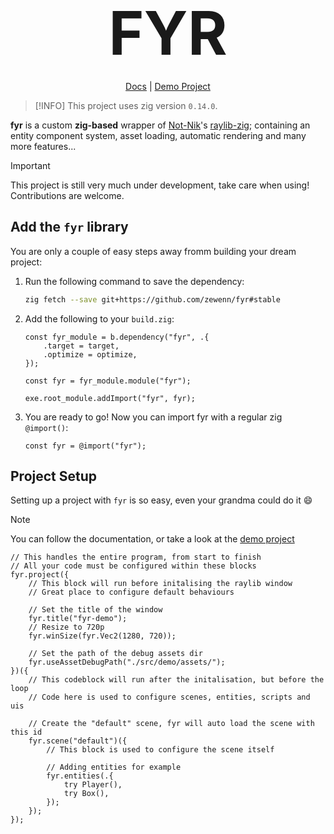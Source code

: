 <h1 align="center"><font style="font-size: 72pt;">FYR</font></h1>
<p align="center"><a href="./docs/">Docs</a> | <a href="./src/demo/">Demo Project</a></p>

> [!INFO]
> This project uses zig version `0.14.0`.

**fyr** is a custom **zig-based** wrapper of [Not-Nik](https://github.com/Not-Nik)'s [raylib-zig](https://github.com/Not-Nik/raylib-zig); containing an entity component system, asset loading, automatic rendering and many more features...

> [!IMPORTANT]
> This project is still very much under development, take care when using! Contributions are welcome.

## Add the `fyr` library

You are only a couple of easy steps away fromm building your dream project:

1. Run the following command to save the dependency:
   ```bash
   zig fetch --save git+https://github.com/zewenn/fyr#stable
   ```
2. Add the following to your `build.zig`:

   ```zig
   const fyr_module = b.dependency("fyr", .{
       .target = target,
       .optimize = optimize,
   });

   const fyr = fyr_module.module("fyr");

   exe.root_module.addImport("fyr", fyr);
   ```

3. You are ready to go! Now you can import fyr with a regular zig `@import()`:
   ```zig
   const fyr = @import("fyr");
   ```

## Project Setup

Setting up a project with `fyr` is so easy, even your grandma could do it :smile:

> [!NOTE]
> You can follow the documentation, or take a look at the [demo project](./src/demo/main.zig)

```zig
// This handles the entire program, from start to finish
// All your code must be configured within these blocks
fyr.project({
    // This block will run before initalising the raylib window
    // Great place to configure default behaviours

    // Set the title of the window
    fyr.title("fyr-demo");
    // Resize to 720p
    fyr.winSize(fyr.Vec2(1280, 720));

    // Set the path of the debug assets dir
    fyr.useAssetDebugPath("./src/demo/assets/");
})({
    // This codeblock will run after the initalisation, but before the loop
    // Code here is used to configure scenes, entities, scripts and uis

    // Create the "default" scene, fyr will auto load the scene with this id
    fyr.scene("default")({
        // This block is used to configure the scene itself

        // Adding entities for example
        fyr.entities(.{
            try Player(),
            try Box(),
        });
    });
});
```
